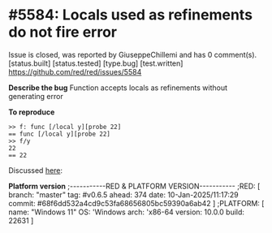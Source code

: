 
#5584: Locals used as refinements do not fire error
================================================================================
Issue is closed, was reported by GiuseppeChillemi and has 0 comment(s).
[status.built] [status.tested] [type.bug] [test.written]
<https://github.com/red/red/issues/5584>

**Describe the bug**
Function accepts locals as refinements without generating error

**To reproduce**
```
>> f: func [/local y][probe 22]
== func [/local y][probe 22]
>> f/y
22
== 22
```

Discussed [here](https://matrix.to/#/!mjbZGzLqlsqlDLaQVP:gitter.im/$PcUBkjsRjCxWazAp5nWTeSZ8HoRf4H9dh8Qq7Bxpagk?via=gitter.im&via=matrix.org&via=tchncs.de): 

**Platform version**
;-----------RED & PLATFORM VERSION-----------
;RED: [ branch: "master" tag: #v0.6.5 ahead: 374 date: 10-Jan-2025/11:17:29 commit: #68f6dd532a4cd9c53fa68656805bc59390a6ab42 ]
;PLATFORM: [ name: "Windows 11" OS: 'Windows arch: 'x86-64 version: 10.0.0 build: 22631 ]



